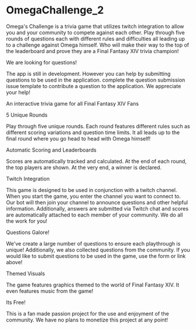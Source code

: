 # OmegaChallenge_2

Omega's Challenge is a trivia game that utilizes twitch integration to allow you and your community to compete against each other. Play through five rounds of questions each with different rules and difficulties all leading up to a challenge against Omega himself. Who will make their way to the top of the leaderboard and prove they are a Final Fantasy XIV trivia champion!

We are looking for questions!

The app is still in development. However you can help by submitting questions to be used in the application. complete the question submission issue template to contribute a question to the application. We appreciate your help!


An interactive trivia game for all Final Fantasy XIV Fans


5 Unique Rounds
 
Play through five unique rounds. Each round features different rules such as different scoring variations and question time limits. It all leads up to the final round where you go head to head with Omega himself!


Automatic Scoring and Leaderboards

Scores are automatically tracked and calculated. At the end of each round, the top players are shown. At the very end, a winner is declared.


Twitch Integration

This game is designed to be used in conjunction with a twitch channel. When you start the game, you enter the channel you want to connect to. Our bot will then join your channel to announce questions and other helpful information. Additionally, answers are submitted via Twitch chat and scores are automatically attached to each member of your community. We do all the work for you!


Questions Galore!

We've create a large number of questions to ensure each playthrough is unique! Additionally, we also collected questions from the community. If you would like to submit questions to be used in the game, use the form or link above!


Themed Visuals

The game features graphics themed to the world of Final Fantasy XIV. It even features music from the game!


Its Free!

This is a fan made passion project for the use and enjoyment of the community. We have no plans to monetize this project at any point!
